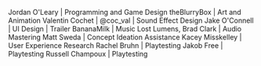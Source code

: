 Jordan O'Leary | Programming and Game Design
theBlurryBox | Art and Animation
Valentin Cochet | @coc_val | Sound Effect Design
Jake O'Connell | UI Design | Trailer
BananaMilk | Music
Lost Lumens, Brad Clark | Audio Mastering
Matt Sweda | Concept Ideation Assistance
Kacey Misskelley | User Experience Research
Rachel Bruhn | Playtesting
Jakob Free | Playtesting
Russell Champoux | Playtesting